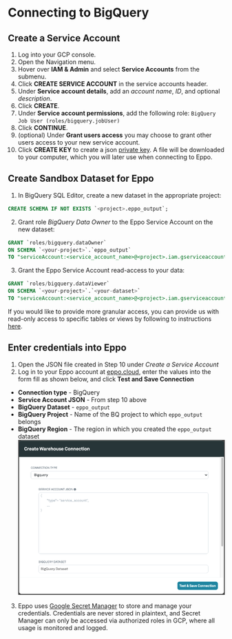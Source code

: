 # Connecting to BigQuery

## Create a Service Account

1. Log into your GCP console.
2. Open the Navigation menu.
3. Hover over **IAM & Admin** and select **Service Accounts** from the submenu.
4. Click **CREATE SERVICE ACCOUNT** in the service accounts header.
5. Under **Service account details**, add an _account name_, _ID_, and optional _description_.
6. Click **CREATE**.
7. Under **Service account permissions**, add the following role: `BigQuery Job User (roles/bigquery.jobUser)`
8. Click **CONTINUE**.
9. (optional) Under **Grant users access** you may choose to grant other users access to your new service account.
10. Click **CREATE KEY** to create a json [private key](https://cloud.google.com/iam/docs/creating-managing-service-account-keys).
    A file will be downloaded to your computer, which you will later use when connecting to
    Eppo.

## Create Sandbox Dataset for Eppo

1. In BigQuery SQL Editor, create a new dataset in the appropriate project:

```sql
CREATE SCHEMA IF NOT EXISTS `<project>.eppo_output`;
```

2. Grant role _BigQuery Data Owner_ to the Eppo Service Account on the new dataset:

```sql
GRANT `roles/bigquery.dataOwner`
ON SCHEMA `<your-project>`.`eppo_output`
TO "serviceAccount:<service_account_name>@<project>.iam.gserviceaccount.com";
```

3. Grant the Eppo Service Account read-access to your data:

```sql
GRANT `roles/bigquery.dataViewer`
ON SCHEMA `<your-project>`.`<your-dataset>`
TO "serviceAccount:<service_account_name>@<project>.iam.gserviceaccount.com";
```

If you would like to provide more granular access, you can provide us with read-only access to specific tables or views by following to instructions [here](https://cloud.google.com/bigquery/docs/table-access-controls-intro).

## Enter credentials into Eppo

1. Open the JSON file created in Step 10 under _Create a Service Account_
2. Log in to your Eppo account at [eppo.cloud](https://eppo.cloud/), enter the values into the form fill as shown below, and click **Test and Save Connection**
 - **Connection type** - BigQuery
 - **Service Account JSON** - From step 10 above
 - **BigQuery Dataset** - `eppo_output`
 - **BigQuery Project** - Name of the BQ project to which `eppo_output` belongs
 - **BigQuery Region** - The region in which you created the `eppo_output` dataset
   ![Bigquery warehouse connection](../../../static/img/connecting-data/BigQuery-Connection-UI_V2.png)
3. Eppo uses [Google Secret Manager](https://cloud.google.com/secret-manager) to store and manage your credentials. Credentials are never stored in plaintext, and Secret Manager can only be accessed via authorized roles in GCP, where all usage is monitored and logged.
